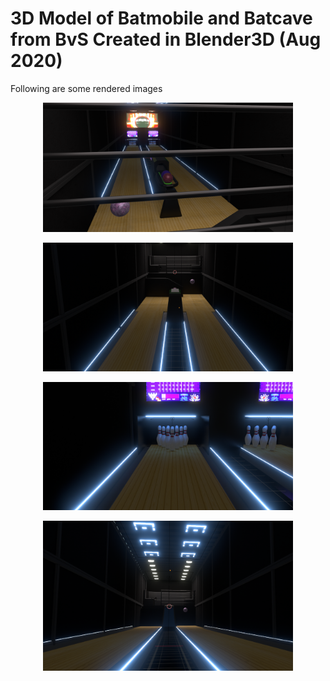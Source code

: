 # 3D Model of Batmobile and Batcave from BvS Created in Blender3D (Aug 2020)
Following are some rendered images

<div align="center">
    <img src="/1.png" alt="" style="width:400px; display: block; margin-left: auto; margin-right: auto;"/>
    <br>
    <img src="/2.png" alt="" style="width:400px; display: block; margin-left: auto; margin-right: auto;"/>
    <br>
    <img src="/3.png" alt="" style="width:400px; display: block; margin-left: auto; margin-right: auto;"/>
    <br>
    <img src="/4.png" alt="" style="width:400px; display: block; margin-left: auto; margin-right: auto;"/>
</div>